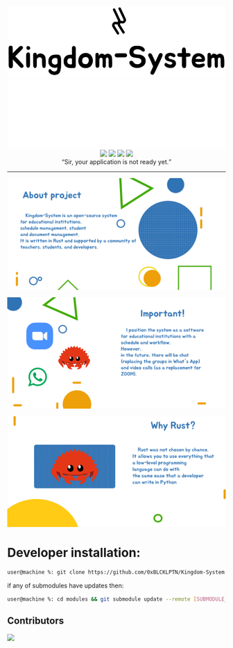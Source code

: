<div align='center'>
  <img src="https://github.com/0xBLCKLPTN/Kingdom-System/blob/main/docs/illustrations/black/Kingdom-System.svg#gh-light-mode-only">
  <img src="https://github.com/0xBLCKLPTN/Kingdom-System/blob/main/docs/illustrations/white/Kingdom-System.svg#gh-dark-mode-only">
</div>

<div align="center">
  <img src="https://img.shields.io/github/repo-size/blcklptn/Kingdom-System?style=plastic"/>
  <img src="https://img.shields.io/github/license/blcklptn/Kingdom-System?style=plastic"/>
  <img src="https://img.shields.io/github/v/release/blcklptn/Kingdom-System?style=plastic"/>
  <img src="https://tokei.rs/b1/github/0xBLCKLPTN/Kingdom-System"/>
</div>

<div align="center">
  <q>Sir, your application is not ready yet.</q>
</div>

---

![alt text](https://github.com/0xBLCKLPTN/Kingdom-System/blob/main/docs/screenshots/AboutProject.svg)


![alt text](https://github.com/0xBLCKLPTN/Kingdom-System/blob/main/docs/screenshots/Important.svg)


![alt text](https://github.com/0xBLCKLPTN/Kingdom-System/blob/main/docs/screenshots/WhyRust.svg)


# Developer installation:
```sh
user@machine %: git clone https://github.com/0xBLCKLPTN/Kingdom-System --recurse-submodules
```

if any of submodules have updates then:
```sh
user@machine %: cd modules && git submodule update --remote [SUBMODULE_NAME]
```


## Contributors
<a href="https://github.com/blcklptn/Kingdom-System/graphs/contributors">
  <img src="https://contrib.rocks/image?repo=blcklptn/Kingdom-System" />
</a>
